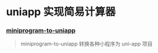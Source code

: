 # uniapp 实现简易计算器
### [miniprogram-to-uniapp](https://github.com/zhangdaren/miniprogram-to-uniapp)
> miniprogram-to-uniapp 转换各种小程序为 uni-app 项目

